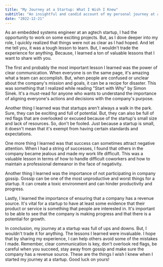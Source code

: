 ```yaml
---
title: "My Journey at a Startup: What I Wish I Knew"
subtitle: "An insightful and candid account of my personal journey at a startup, sharing valuable lessons learned and the things they wish they knew before diving in."
date: "2022-12-21"
---
```


As an embedded systems engineer at an agtech startup, I had the opportunity to work on some exciting projects. But, as I dove deeper into my role, I quickly realized that things were not as clear as I had hoped. And let me tell you, it was a tough lesson to learn. But, I wouldn't trade the experience for anything. Because, I learned a ton of valuable lessons that I want to share with you.

The first and probably the most important lesson I learned was the power of clear communication. When everyone is on the same page, it's amazing what a team can accomplish. But, when people are confused or unclear about the company's mission and goals, it can be a recipe for disaster. This was something that I realized while reading "Start with Why" by Simon Sinek. It's a must-read for anyone who wants to understand the importance of aligning everyone's actions and decisions with the company's purpose.

Another thing I learned was that startups aren't always a walk in the park. Sure, they can be exciting and full of potential. But, they can also be full of red flags that are overlooked or excused because of the startup's small size and lack of resources. So, don't be fooled. Just because a startup is small, it doesn't mean that it's exempt from having certain standards and expectations.

One more thing I learned was that success can sometimes attract negative attention. When I had a string of successes, I found that others in the company became jealous and made my work life difficult. This was a valuable lesson in terms of how to handle difficult coworkers and how to maintain a professional demeanor in the face of negativity.

Another thing I learned was the importance of not participating in company gossip. Gossip can be one of the most unproductive and worst things for a startup. It can create a toxic environment and can hinder productivity and progress.

Lastly, I learned the importance of ensuring that a company has a revenue source. It's vital for a startup to have at least some evidence that their product or service is something that people are interested in. It's important to be able to see that the company is making progress and that there is a potential for growth.

In conclusion, my journey at a startup was full of ups and downs. But, I wouldn't trade it for anything. The lessons I learned were invaluable. I hope that by sharing my experience, I can help others avoid some of the mistakes I made. Remember, clear communication is key, don't overlook red flags, be careful when you succeed, stay away from gossip and make sure the company has a revenue source. These are the things I wish I knew when I started my journey at a startup. Good luck on yours!
